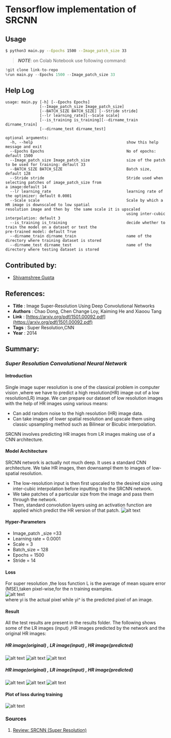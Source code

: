 # Tensorflow implementation of SRCNN
## Usage
```bash
$ python3 main.py --Epochs 1500 --Image_patch_size 33
```
> ***NOTE***: on Colab Notebook use following command:
```python
!git clone link-to-repo
%run main.py --Epochs 1500 --Image_patch_size 33
```
## Help Log
```
usage: main.py [-h] [--Epochs Epochs]
               [--Image_patch_size Image_patch_size] 
               [--BATCH_SIZE BATCH_SIZE] [--Stride stride]
               [--lr learning_rate][--Scale scale]
               [--is_training is_training][--dirname_train dirname_train]
               [--dirname_test dirname_test]

optional arguments:
  -h, --help                                         show this help message and exit  
  --Epochs Epochs                                    No of epochs: default 1500
  --Image_patch_size Image_patch_size                size of the patch to be used for training: default 33  
  --BATCH_SIZE BATCH_SIZE                            Batch size, default 128 
  --Stride stride                                    Stride used when selecting patches of image_patch_size from                                                                              a image:default 14                                                    
  --lr learning_rate                                 learning rate of the optimizer: default 0.0001 
  --Scale scale                                      Scale by which a HR image is downscaled to low spatial                                                                                  resolution image and then by  the same scale it is upscaled
                                                     using inter-cubic interpolation: default 3                                  
  --is_training is_training                          decide whether to train the model on a dataset or test the                                                                              pre-trained model: default True
  --dirname_train dirname_train                      name of the directory where training dataset is stored 
  --dirname_test dirname_test                        name of the directory where testing dataset is stored 
   ```
  
 ## Contributed by:
* [Shivamshree Gupta](https://github.com/shvmshri)
 
 ## References:
 * **Title** : Image Super-Resolution Using Deep Convolutional Networks
 * **Authors** : Chao Dong, Chen Change Loy, Kaiming He and Xiaoou Tang
 * **Link** : [https://arxiv.org/pdf/1501.00092.pdf](https://arxiv.org/pdf/1501.00092.pdf)
 * **Tags** : Super Resolution,CNN
 * **Year** : 2014
 
 ## Summary:

### *Super Resolution Convolutional Neural Network*

#### Introduction

Single image super resolution is one of the classical problem in computer vision ,where we have to predict a high resolution(HR) image out of a low resolution(LR) image. We can prepare our dataset of  low resolution images with the help of HR images using various means:

*	Can add random noise to the high resolution (HR) image data.
*	Can take images of lower spatial resolution and upscale them using classic upsampling method such as Bilinear or Bicubic                 interpolation.

SRCNN involves  predicting  HR images from LR images making use of a CNN architecture.

#### Model Architecture

SRCNN network is actually not much deep. It uses a standard CNN architecture. We take HR images, then downsampl them to images of low-spatial resolution. 

*	The low-resolution input is then first upscaled to the desired size using inter-cubic interpolation before inputting it to the SRCNN     network.
*	We take patches of a particular size from the image and pass them through the network.
*	Then, standard convolution layers using an activation function are applied which predict the HR version of that patch.
     ![alt text](https://github.com/shvmshri/model-zoo/blob/master/super_resolution/SRCNN_tensorflow/assets/srcnn.png)
     
#### Hyper-Parameters
* Image_patch _size =33 
* Learning  rate = 0.0001
* Scale = 3 
* Batch_size = 128
* Epochs = 1500
* Stride = 14 

#### Loss 
For super resolution ,the loss function L is the average of mean square error (MSE),taken pixel-wise,for the n training examples.   
   ![alt text](https://github.com/shvmshri/model-zoo/blob/master/super_resolution/SRCNN_tensorflow/assets/loss_eq.png)  
where yi is the actual pixel while yi^ is the predicted pixel of an image.
 
#### Result
All the test results are present in the results folder.
The following shows some of the LR images (input) ,HR images predicted by the network and the original HR images:

#####  HR image(original)  ,    LR image(input)   ,     HR image(predicted)
 ![alt text](https://github.com/shvmshri/model-zoo/blob/master/super_resolution/SRCNN_tensorflow/dataset/results/b_a.png)    ![alt text](https://github.com/shvmshri/model-zoo/blob/master/super_resolution/SRCNN_tensorflow/dataset/results/b_blur.png)   ![alt text](https://github.com/shvmshri/model-zoo/blob/master/super_resolution/SRCNN_tensorflow/dataset/results/b_p.png) 
 
#####   HR image(original)  ,    LR image(input)   ,     HR image(predicted)
 ![alt text](https://github.com/shvmshri/model-zoo/blob/master/super_resolution/SRCNN_tensorflow/dataset/results/w_act.png)  ![alt text](https://github.com/shvmshri/model-zoo/blob/master/super_resolution/SRCNN_tensorflow/dataset/results/w%20_blur.png)  ![alt text](https://github.com/shvmshri/model-zoo/blob/master/super_resolution/SRCNN_tensorflow/dataset/results/w_pred.png) 
 

#### Plot of loss during training

   ![alt text](https://github.com/shvmshri/model-zoo/blob/master/super_resolution/SRCNN_tensorflow/assets/loss_graph.png)
   
### Sources
 1. [Review: SRCNN (Super Resolution)](https://medium.com/coinmonks/review-srcnn-super-resolution-3cb3a4f67a7c)
 
